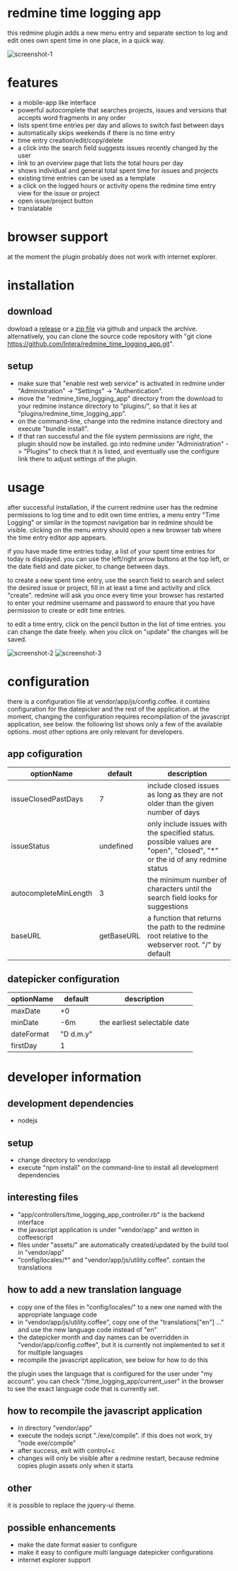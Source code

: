 # redmine time logging app
this redmine plugin adds a new menu entry and separate section to log and edit ones own spent time in one place, in a quick way.

![screenshot-1](other/screenshots/1484135564.png?raw=true)

# features
* a mobile-app like interface
* powerful autocomplete that searches projects, issues and versions that accepts word fragments in any order
* lists spent time entries per day and allows to switch fast between days
* automatically skips weekends if there is no time entry
* time entry creation/edit/copy/delete
* a click into the search field suggests issues recently changed by the user
* link to an overview page that lists the total hours per day
* shows individual and general total spent time for issues and projects
* existing time entries can be used as a template
* a click on the logged hours or activity opens the redmine time entry view for the issue or project
* open issue/project button
* translatable

# browser support
at the moment the plugin probably does not work with internet explorer.

# installation
## download
dowload a [release](https://github.com/Intera/redmine_time_logging_app/releases) or a [zip file](https://github.com/Intera/redmine_time_logging_app/archive/master.zip) via github and unpack the archive.
alternatively, you can clone the source code repository with "git clone https://github.com/Intera/redmine_time_logging_app.git".

## setup
* make sure that "enable rest web service" is activated in redmine under "Administration" -> "Settings" -> "Authentication".
* move the "redmine_time_logging_app" directory from the download to your redmine instance directory to "plugins/", so that it lies at "plugins/redmine_time_logging_app".
* on the command-line, change into the redmine instance directory and execute "bundle install".
* if that ran successful and the file system permissions are right, the plugin should now be installed. go into redmine under "Administration" -> "Plugins" to check that it is listed, and eventually use the configure link there to adjust settings of the plugin.

# usage
after successful installation, if the current redmine user has the redmine permissions to log time and to edit own time entries, a menu entry "Time Logging" or similar in the topmost navigation bar in redmine should be visible.
clicking on the menu entry should open a new browser tab where the time entry editor app appears.

if you have made time entries today, a list of your spent time entries for today is displayed.
you can use the left/right arrow buttons at the top left, or the date field and date picker, to change between days.

to create a new spent time entry, use the search field to search and select the desired issue or project, fill in at least a time and activity and click "create". redmine will ask you once every time your browser has restarted to enter your redmine username and password to ensure that you have permission to create or edit time entries.

to edit a time entry, click on the pencil button in the list of time entries. you can change the date freely. when you click on "update" the changes will be saved.

![screenshot-2](other/screenshots/arrows.png?raw=true)
![screenshot-3](other/screenshots/1484135578.png?raw=true)

# configuration
there is a configuration file at vendor/app/js/config.coffee.
it contains configuration for the datepicker and the rest of the application.
at the moment, changing the configuration requires recompilation of the javascript application, see below.
the following list shows only a few of the available options. most other options are only relevant for developers.

## app cofiguration

|optionName|default|description|
----|----|----
|issueClosedPastDays|7|include closed issues as long as they are not older than the given number of days|
|issueStatus|undefined|only include issues with the specified status. possible values are "open", "closed", "*" or the id of any redmine status|
|autocompleteMinLength|3|the minimum number of characters until the search field looks for suggestions|
|baseURL|getBaseURL|a function that returns the path to the redmine root relative to the webserver root. "/" by default|

## datepicker configuration

|optionName|default|description|
----|----|----
|maxDate|+0||
|minDate|-6m|the earliest selectable date|
|dateFormat|"D d.m.y"||
|firstDay|1||

# developer information
## development dependencies
* nodejs

## setup
* change directory to vendor/app
* execute "npm install" on the command-line to install all development dependencies

## interesting files
* "app/controllers/time_logging_app_controller.rb" is the backend interface
* the javascript application is under "vendor/app" and written in coffeescript
* files under "assets/" are automatically created/updated by the build tool in "vendor/app"
* "config/locales/*" and "vendor/app/js/utility.coffee". contain the translations

## how to add a new translation language
* copy one of the files in "config/locales/" to a new one named with the appropriate language code
* in "vendor/app/js/utility.coffee", copy one of the "translations["en"] ..." and use the new language code instead of "en"
* the datepicker month and day names can be overridden in "vendor/app/config.coffee", but it is currently not implemented to set it for multiple languages
* recompile the javascript application, see below for how to do this

the plugin uses the language that is configured for the user under "my account". you can check "/time_logging_app/current_user" in the browser to see the exact language code that is currently set.

## how to recompile the javascript application
* in directory "vendor/app"
* execute the nodejs script "./exe/compile". if this does not work, try "node exe/compile"
* after success, exit with control+c
* changes will only be visible after a redmine restart, because redmine copies plugin assets only when it starts

## other
it is possible to replace the jquery-ui theme.

## possible enhancements
* make the date format easier to configure
* make it easy to configure multi language datepicker configurations
* internet explorer support
